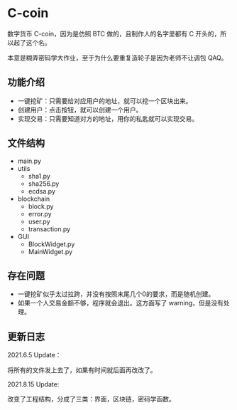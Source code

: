# C-coin

数字货币 C-coin，因为是仿照 BTC 做的，且制作人的名字里都有 C 开头的，所以起了这个名。

本意是糊弄密码学大作业，至于为什么要重复造轮子是因为老师不让调包 QAQ。

## 功能介绍

- 一键挖矿：只需要给对应用户的地址，就可以挖一个区块出来。
- 创建用户：点击按钮，就可以创建一个用户。
- 实现交易：只需要知道对方的地址，用你的私匙就可以实现交易。

## 文件结构

- main.py
- utils
  - sha1.py
  - sha256.py
  - ecdsa.py
- blockchain
  - block.py
  - error.py
  - user.py
  - transaction.py
- GUI
  - BlockWidget.py
  - MainWidget.py

## 存在问题

- 一键挖矿似乎太过拉跨，并没有按照末尾几个0的要求，而是随机创建。
- 如果一个人交易金额不够，程序就会退出。这方面写了 warning，但是没有处理。

## 更新日志

2021.6.5 Update：

将所有的文件发上去了，如果有时间就后面再改改了。

2021.8.15 Update:

改变了工程结构，分成了三类：界面，区块链，密码学函数。
